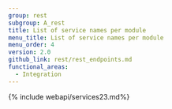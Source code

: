 ```yaml
---
group: rest
subgroup: A_rest
title: List of service names per module
menu_title: List of service names per module
menu_order: 4
version: 2.0
github_link: rest/rest_endpoints.md
functional_areas:
  - Integration
---
```


{% include webapi/services23.md%}

